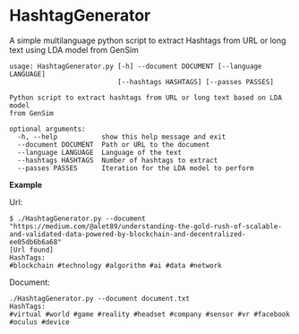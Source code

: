 # HashtagGenerator
A simple multilanguage python script to extract Hashtags from URL or long text using LDA model from GenSim


```
usage: HashtagGenerator.py [-h] --document DOCUMENT [--language LANGUAGE]
                           [--hashtags HASHTAGS] [--passes PASSES]

Python script to extract hashtags from URL or long text based on LDA model
from GenSim

optional arguments:
  -h, --help           show this help message and exit
  --document DOCUMENT  Path or URL to the document
  --language LANGUAGE  Language of the text
  --hashtags HASHTAGS  Number of hashtags to extract
  --passes PASSES      Iteration for the LDA model to perform
```


<b>Example</b>

Url:
```
$ ./HashtagGenerator.py --document "https://medium.com/@alet89/understanding-the-gold-rush-of-scalable-and-validated-data-powered-by-blockchain-and-decentralized-ee05db6b6a68"
[Url found]
HashTags: 
#blockchain #technology #algorithm #ai #data #network 

```

Document:
```
./HashtagGenerator.py --document document.txt 
HashTags: 
#virtual #world #game #reality #headset #company #sensor #vr #facebook #oculus #device 
```
